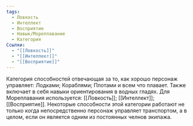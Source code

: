 ```yaml
---
tags:
  - Ловкость
  - Интеллект
  - Восприятие
  - Навык/Мореплавание
  - Категория
Ссылки:
  - "[[Ловкость]]"
  - "[[Интеллект]]"
  - "[[Восприятие]]"
---
```

Категория способностей отвечающая за то, как хорошо персонаж управляет: Лодками; Кораблями; Плотами и всем что плавает. Также включает в себя навыки ориентирования в водных гладях. Для Мореплавания используется: [[Ловкость]]; [[Интеллект]]; [[Восприятие]]. Некоторые способности этой категории работают не только когда непосредственно персонаж управляет транспортом, а в целом, если он является одним из постоянных челнов экипажа. 